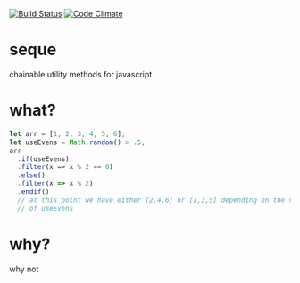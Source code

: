 [![Build Status](https://travis-ci.org/skeate/seque.svg?branch=master)](https://travis-ci.org/skeate/seque)
[![Code Climate](https://codeclimate.com/github/skeate/seque/badges/gpa.svg)](https://codeclimate.com/github/skeate/seque)

# seque
chainable utility methods for javascript

# what?

```javascript
let arr = [1, 2, 3, 4, 5, 6];
let useEvens = Math.random() > .5;
arr
  .if(useEvens)
  .filter(x => x % 2 == 0)
  .else()
  .filter(x => x % 2)
  .endif()
  // at this point we have either [2,4,6] or [1,3,5] depending on the value
  // of useEvens
```

# why?

why not
